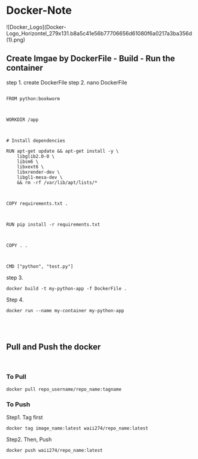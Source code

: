# Docker-Note

![Docker_Logo](Docker-Logo_Horizontel_279x131.b8a5c41e56b77706656d61080f6a0217a3ba356d (1).png)


## Create Imgae by DockerFile - Build - Run the container


step 1. create DockerFile
step 2. nano DockerFile

```
 
FROM python:bookworm

 

WORKDIR /app

 

# Install dependencies

RUN apt-get update && apt-get install -y \
    libglib2.0-0 \
    libsm6 \
    libxext6 \
    libxrender-dev \
    libgl1-mesa-dev \
    && rm -rf /var/lib/apt/lists/*

 

COPY requirements.txt .

 

RUN pip install -r requirements.txt

 

COPY . .

 

CMD ["python", "test.py"]
```



step 3.  

```
docker build -t my-python-app -f DockerFile .
```

Step 4.


```
docker run --name my-container my-python-app

```
</br>
</br>



## Pull and Push the docker 

</br>


### To Pull

```
docker pull repo_username/repo_name:tagname
```

### To Push


Step1. Tag first

```
docker tag image_name:latest waii274/repo_name:latest
```

Step2. Then, Push

```
docker push waii274/repo_name:latest
```



